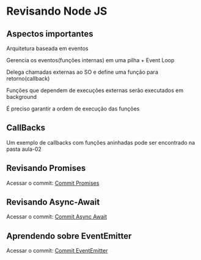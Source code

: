 # Revisando Node JS

## Aspectos importantes

<p>Arquitetura baseada em eventos</p>
<p>Gerencia os eventos(funções internas) em uma pilha + Event Loop</p>
<p>Delega chamadas externas ao SO e define uma função para retorno(callback)</p>
<p>Funções que dependem de execuções externas serão executados em background</p>
<p>É preciso garantir a ordem de execução das funções<p>

## CallBacks

<p>Um exemplo de callbacks com funções aninhadas pode ser encontrado na pasta aula-02<p>

## Revisando Promises

Acessar o commit: <a href="https://github.com/MarcusPianco/NodeJs-review/commit/a49133aeb2a7ecbf0c7b18db06ae0872f39375b6">Commit Promises</a>

## Revisando Async-Await

Acessar o commit: <a href="https://github.com/MarcusPianco/NodeJs-review/commit/3cb75298729dea64c846688bd8c0b4715af1fa1d">Commit Async Await</a>

## Aprendendo sobre EventEmitter

Acessar o commit: <a href="https://github.com/MarcusPianco/NodeJs-review/commit/1e528dfd0d609caec6e5cc78a4bcb0c93fd3c855">Commit EventEmitter</a>
